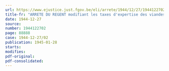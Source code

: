 ```yaml
---
url: https://www.ejustice.just.fgov.be/eli/arrete/1944/12/27/1944122702/justel
title-fr: "ARRETE DU REGENT modifiant les taxes d'expertise des viandes dans les communes où le service est organisé par le gouvernement"
date: 1944-12-27
source:
number: 1944122702
page: 88888
case: 1944-12-27/02
publication: 1945-01-28
starts:
modifies:
pdf-original:
pdf-consolidated:
---
```


